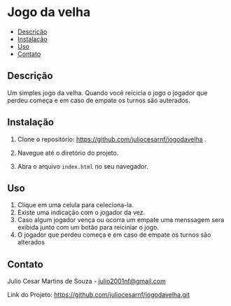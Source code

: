 # Jogo da velha

- [Descrição](#descrição)
- [Instalação](#instalação)
- [Uso](#uso)
- [Contato](#contato)

## Descrição

Um simples jogo da velha. Quando você reicicia o jogo o jogador que perdeu começa e em caso de empate os turnos são auterados.

## Instalação

1. Clone o repositório: https://github.com/juliocesarnf/jogodavelha .

2. Navegue até o diretório do projeto.

3. Abra o arquivo `index.html` no seu navegador.

## Uso

1. Clique em uma celula para celeciona-la.
2. Existe uma indicação com o jogador da vez.
3. Caso algum jogador vença ou ocorra um empate uma menssagem sera exibida junto com um botão para reiciniar o jogo.
4. O jogador que perdeu começa e em caso de empate os turnos são alterados

## Contato

Julio Cesar Martins de Souza - julio2001nf@gmail.com

Link do Projeto: https://github.com/juliocesarnf/jogodavelha.git